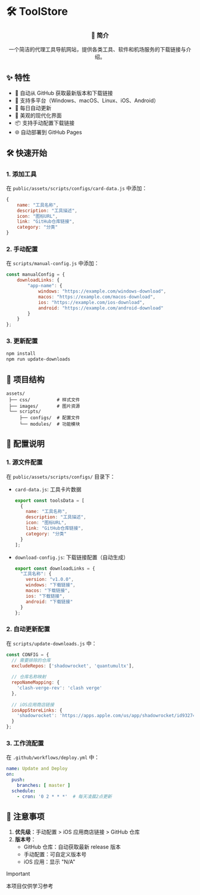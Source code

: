 # 🛠️ ToolStore

<div align="center">
  <h3>📖 简介</h3>
  <p>一个简洁的代理工具导航网站，提供各类工具、软件和机场服务的下载链接与介绍。</p>
</div>

## ✨ 特性

- 🚀 自动从 GitHub 获取最新版本和下载链接
- 📱 支持多平台（Windows、macOS、Linux、iOS、Android）
- 🔄 每日自动更新
- 🎨 美观的现代化界面
- 📦 支持手动配置下载链接
- 🌐 自动部署到 GitHub Pages

## 🛠️ 快速开始

### 1. 添加工具

在 `public/assets/scripts/configs/card-data.js` 中添加：

```javascript
{
    name: "工具名称",
    description: "工具描述",
    icon: "图标URL",
    link: "GitHub仓库链接",
    category: "分类"
}
```

### 2. 手动配置

在 `scripts/manual-config.js` 中添加：

```javascript
const manualConfig = {
    downloadLinks: {
        "app-name": {
            windows: "https://example.com/windows-download",
            macos: "https://example.com/macos-download",
            ios: "https://example.com/ios-download",
            android: "https://example.com/android-download"
        }
    }
};
```

### 3. 更新配置

```bash
npm install
npm run update-downloads
```

## 📂 项目结构

```
assets/
 ├── css/          # 样式文件
 ├── images/       # 图片资源
 └── scripts/
     ├── configs/  # 配置文件
     └── modules/  # 功能模块
```

## 📝 配置说明

### 1. 源文件配置

在 `public/assets/scripts/configs/` 目录下：

- `card-data.js`: 工具卡片数据
  ```javascript
  export const toolsData = [
    {
      name: "工具名称",
      description: "工具描述",
      icon: "图标URL",
      link: "GitHub仓库链接",
      category: "分类"
    }
  ];
  ```

- `download-config.js`: 下载链接配置（自动生成）
  ```javascript
  export const downloadLinks = {
    "工具名称": {
      version: "v1.0.0",
      windows: "下载链接",
      macos: "下载链接",
      ios: "下载链接",
      android: "下载链接"
    }
  };
  ```

### 2. 自动更新配置

在 `scripts/update-downloads.js` 中：

```javascript
const CONFIG = {
  // 需要排除的仓库
  excludeRepos: ['shadowrocket', 'quantumultx'],
  
  // 仓库名称映射
  repoNameMapping: {
    'clash-verge-rev': 'clash verge'
  },
  
  // iOS应用商店链接
  iosAppStoreLinks: {
    'shadowrocket': 'https://apps.apple.com/us/app/shadowrocket/id932747118'
  }
};
```

### 3. 工作流配置

在 `.github/workflows/deploy.yml` 中：

```yaml
name: Update and Deploy
on:
  push:
    branches: [ master ]
  schedule:
    - cron: '0 2 * * *'  # 每天凌晨2点更新
```

## 📝 注意事项

1. **优先级**：手动配置 > iOS 应用商店链接 > GitHub 仓库
2. **版本号**：
   - GitHub 仓库：自动获取最新 release 版本
   - 手动配置：可自定义版本号
   - iOS 应用：显示 "N/A"


> [!IMPORTANT]
> 本项目仅供学习参考
